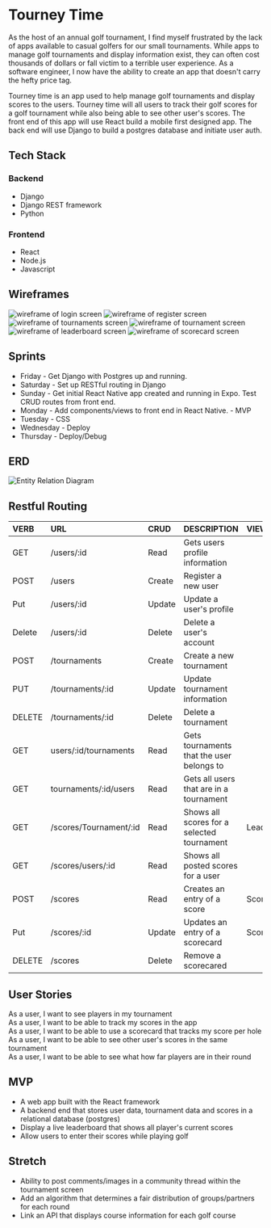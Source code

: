 # Tourney Time
As the host of an annual golf tournament, I find myself frustrated by the lack of apps available to casual golfers for our small tournaments. While apps to manage golf tournaments and display information exist, they can often cost thousands of dollars or fall victim to a terrible user experience. As a software engineer, I now have the ability to create an app that doesn't carry the hefty price tag. 

Tourney time is an app used to help manage golf tournaments and display scores to the users. Tourney time will all users to track their golf scores for a golf tournament while also being able to see other user's scores. The front end of this app will use React build a mobile first designed app. The back end will use Django to build a postgres database and initiate user auth. 

## Tech Stack
### Backend
- Django 
- Django REST framework
- Python

### Frontend 
- React 
- Node.js
- Javascript

## Wireframes
![wireframe of login screen](./img/login.png)
![wireframe of register screen](./img/register.png)
![wireframe of tournaments screen](./img/tournaments.png)
![wireframe of tournament screen](./img/tournament.png)
![wireframe of leaderboard screen](./img/leaderboard.png)
![wireframe of scorecard screen](./img/scorecard.png)

## Sprints
- Friday - Get Django with Postgres up and running. 
- Saturday - Set up RESTful routing in Django
- Sunday - Get initial React Native app created and running in Expo. Test CRUD routes from front end. 
- Monday - Add components/views to front end in React Native. - MVP
- Tuesday - CSS
- Wednesday - Deploy
- Thursday - Deploy/Debug

## ERD
![Entity Relation Diagram](./img/ERD.drawio.png)

## Restful Routing
| VERB   | URL                    | CRUD   | DESCRIPTION                                | VIEW        |
|:------ |:---------------------- |:------ |:------------------------------------------ |:----------- |
| GET    | /users/:id             | Read   | Gets users profile information             |             |
| POST   | /users                 | Create | Register a new user                        |             |
| Put    | /users/:id             | Update | Update a user's profile                    |             |
| Delete | /users/:id             | Delete | Delete a user's account                    |             |
| POST   | /tournaments           | Create | Create a new tournament                    |             |
| PUT    | /tournaments/:id       | Update | Update tournament information              |             |
| DELETE | /tournaments/:id       | Delete | Delete a tournament                        |             |
| GET    | users/:id/tournaments  | Read   | Gets tournaments that the user belongs to  |             |
| GET    | tournaments/:id/users  | Read   | Gets all users that are in a tournament    |             |
| GET    | /scores/Tournament/:id | Read   | Shows all scores for a selected tournament | Leaderboard |
| GET    | /scores/users/:id      | Read   | Shows all posted scores for a user         |             |
| POST   | /scores                | Read   | Creates an entry of a score                | Scorecard   |
| Put    | /scores/:id            | Update | Updates an entry of a scorecard            | Scorecard   |
| DELETE | /scores                | Delete | Remove a scorecared                        |             |

## User Stories
As a user, I want to see players in my tournament \
As a user, I want to be able to track my scores in the app \
As a user, I want to be able to use a scorecard that tracks my score per hole \
As a user, I want to be able to see other user's scores in the same tournament \
As a user, I want to be able to see what how far players are in their round 

## MVP
- A web app built with the React framework
- A backend end that stores user data, tournament data and scores in a relational database (postgres)
- Display a live leaderboard that shows all player's current scores
- Allow users to enter their scores while playing golf

## Stretch
- Ability to post comments/images in a community thread within the tournament screen
- Add an algorithm that determines a fair distribution of groups/partners for each round
- Link an API that displays course information for each golf course
